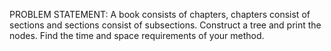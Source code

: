PROBLEM STATEMENT: 
A book consists of chapters, chapters consist of sections and sections consist of subsections.
Construct a tree and print the nodes. Find the time and space requirements of your method.
